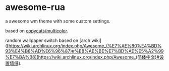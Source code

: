 # awesome-rua

a awesome wm theme with some custom settings.

based on [copycats/multicolor](https://github.com/lcpz/awesome-copycats/tree/master/themes/multicolor).

random wallpaper switch based on [arch wiki]([https://wiki.archlinux.org/index.php/Awesome_(%E7%AE%80%E4%BD%93%E4%B8%AD%E6%96%87)#%E8%AE%BE%E7%BD%AE%E5%A2%99%E7%BA%B8](https://wiki.archlinux.org/index.php/Awesome_(简体中文)#设置墙纸). 

